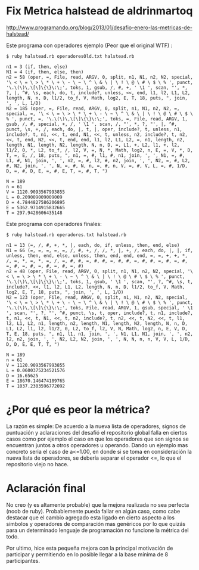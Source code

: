 Fix Metrica halstead de aldrinmartoq
=============

http://www.programando.org/blog/2013/01/desafio-enero-las-metricas-de-halstead/


Este programa con operadores ejemplo (Peor que el original WTF) :

    $ ruby halstead.rb operadoresOld.txt halstead.rb 

    n1 = 3 (if, then, else)
    N1 = 4 (if, then, else, then)
    n2 = 58 (oper, =, File, read, ARGV, 0, split, n1, N1, n2, N2, special, '\ < \ = \ > \ * \ + \ - \ ~ \ ^ \ & \ | \ ! \ @ \ # \ $ \ % ', punct, '\.\(\)\,\[\]\{\}\:\;', toks, 1, gsub, /, #, +, ' \1 ', scan, "', *, ?, |, ^#, \s, each, do, t, include?, unless, <<, end, l1, l2, L1, L2, length, N, n, D, l1/2, to_f, V, Math, log2, E, T, 18, puts, ", join, ', ', L, 1/D)
    N2 = 185 (oper, =, File, read, ARGV, 0, split, n1, N1, n2, N2, =, special, =, '\ < \ = \ > \ * \ + \ - \ ~ \ ^ \ & \ | \ ! \ @ \ # \ $ \ % ', punct, =, '\.\(\)\,\[\]\{\}\:\;', toks, =, File, read, ARGV, 1, gsub, /, #, special, +, /, ' \1 ', scan, /, "', *, ?, "', |, ^#, punct, \s, +, /, each, do, |, t, |, oper, include?, t, unless, n1, include?, t, n1, <<, t, end, N1, <<, t, unless, n2, include?, t, n2, <<, t, end, N2, <<, t, end, end, l1, l2, L1, L2, =, n1, length, n2, length, N1, length, N2, length, N, n, D, =, L1, +, L2, l1, +, l2, l1/2, 0, *, L2, to_f, /, l2, V, =, N, *, Math, log2, n, E, =, V, *, D, T, =, E, /, 18, puts, ", n1, =, #, l1, #, n1, join, ', ', N1, =, #, L1, #, N1, join, ', ', n2, =, #, l2, #, n2, join, ', ', N2, =, #, L2, #, N2, join, ', ', N, =, #, N, n, =, #, n, V, =, #, V, L, =, #, 1/D, D, =, #, D, E, =, #, E, T, =, #, T, ")

    N = 189
    n = 61
    V = 1120.9093567993855
    L = 0.209009009009009
    D = 4.7844827586206895
    E = 5362.9714915832665
    T = 297.9428606435148

Este programa con operadores finales:

    $ ruby halstead.rb operadores.txt halstead.rb 

    n1 = 13 (=, /, #, +, *, |, each, do, if, unless, then, end, else)
    N1 = 66 (=, =, =, =, =, /, #, +, /, /, *, |, +, /, each, do, |, |, if, unless, then, end, else, unless, then, end, end, end, =, =, +, +, *, /, =, *, =, *, =, /, =, #, #, =, #, #, =, #, #, =, #, #, =, #, =, #, =, #, =, #, =, #, =, #, =, #)
    n2 = 48 (oper, File, read, ARGV, 0, split, n1, N1, n2, N2, special, '\ < \ = \ > \ * \ + \ - \ ~ \ ^ \ & \ | \ ! \ @ \ # \ $ \ % ', punct, '\.\(\)\,\[\]\{\}\:\;', toks, 1, gsub, ' \1 ', scan, "', ?, ^#, \s, t, include?, <<, l1, l2, L1, L2, length, N, n, D, l1/2, to_f, V, Math, log2, E, T, 18, puts, ", join, ', ', L, 1/D)
    N2 = 123 (oper, File, read, ARGV, 0, split, n1, N1, n2, N2, special, '\ < \ = \ > \ * \ + \ - \ ~ \ ^ \ & \ | \ ! \ @ \ # \ $ \ % ', punct, '\.\(\)\,\[\]\{\}\:\;', toks, File, read, ARGV, 1, gsub, special, ' \1 ', scan, "', ?, "', ^#, punct, \s, t, oper, include?, t, n1, include?, t, n1, <<, t, N1, <<, t, n2, include?, t, n2, <<, t, N2, <<, t, l1, l2, L1, L2, n1, length, n2, length, N1, length, N2, length, N, n, D, L1, L2, l1, l2, l1/2, 0, L2, to_f, l2, V, N, Math, log2, n, E, V, D, T, E, 18, puts, ", n1, l1, n1, join, ', ', N1, L1, N1, join, ', ', n2, l2, n2, join, ', ', N2, L2, N2, join, ', ', N, N, n, n, V, V, L, 1/D, D, D, E, E, T, T, ")

    N = 189
    n = 61
    V = 1120.9093567993855
    L = 0.0600375234521576
    D = 16.65625
    E = 18670.146474189765
    T = 1037.2303596772092


# ¿Por qué es peor la métrica?

La razón es simple: De acuerdo a la nueva lista de operadores, signos de puntuación y aclaraciones del desafió  el repositorio global falla en ciertos casos como por ejemplo el caso en que los operadores que son signos se encuentran juntos a otros operadores u operando. Dando un ejemplo mas concreto seria el caso de a<=1.00, en donde si se toma en consideración la nueva lista de operadores, se debería separar el operador <=, lo que el repositorio viejo no hace.

# Aclaración final

No creo (y es altamente probable) que la mejora realizada no sea perfecta (noob de ruby). Probablemente pueda fallar en algún caso, como cabe destacar que el cambio agregado esta ligado en cierto aspecto a los símbolos y operadores de comparación mas genéricos  por lo que quizás para un determinado lenguaje de programación no funcione la métrica del todo.

Por ultimo, hice esta pequeña mejora con la principal motivación de participar y permitiendo en lo posible llegar a la base mínima de 8 participantes.


